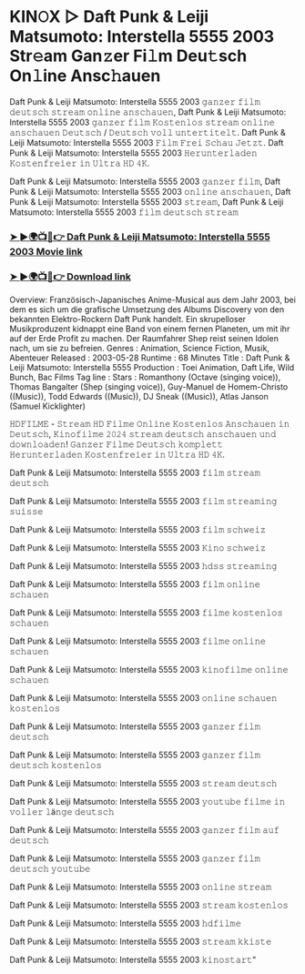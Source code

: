 # KIN𝙾X ▷ Daft Punk & Leiji Matsumoto: Interstella 5555 2003 Str𝚎am Gan𝚣er Fi𝚕m Deu𝚝sch On𝚕ine Ansc𝚑auen

Daft Punk & Leiji Matsumoto: Interstella 5555 2003 𝚐𝚊𝚗𝚣𝚎𝚛 𝚏𝚒𝚕𝚖 𝚍𝚎𝚞𝚝𝚜𝚌𝚑 𝚜𝚝𝚛𝚎𝚊𝚖 𝚘𝚗𝚕𝚒𝚗𝚎 𝚊𝚗𝚜𝚌𝚑𝚊𝚞𝚎𝚗, Daft Punk & Leiji Matsumoto: Interstella 5555 2003 𝚐𝚊𝚗𝚣𝚎𝚛 𝚏𝚒𝚕𝚖 𝙺𝚘𝚜𝚝𝚎𝚗𝚕𝚘𝚜 𝚜𝚝𝚛𝚎𝚊𝚖 𝚘𝚗𝚕𝚒𝚗𝚎 𝚊𝚗𝚜𝚌𝚑𝚊𝚞𝚎𝚗 𝙳𝚎𝚞𝚝𝚜𝚌𝚑 / 𝙳𝚎𝚞𝚝𝚜𝚌𝚑 𝚟𝚘𝚕𝚕 𝚞𝚗𝚝𝚎𝚛𝚝𝚒𝚝𝚎𝚕𝚝. Daft Punk & Leiji Matsumoto: Interstella 5555 2003 𝙵𝚒𝚕𝚖 𝙵𝚛𝚎𝚒 𝚂𝚌𝚑𝚊𝚞 𝙹𝚎𝚝𝚣𝚝. Daft Punk & Leiji Matsumoto: Interstella 5555 2003 𝙷𝚎𝚛𝚞𝚗𝚝𝚎𝚛𝚕𝚊𝚍𝚎𝚗 𝙺𝚘𝚜𝚝𝚎𝚗𝚏𝚛𝚎𝚒𝚎𝚛 𝚒𝚗 𝚄𝚕𝚝𝚛𝚊 𝙷𝙳 𝟺𝙺.

Daft Punk & Leiji Matsumoto: Interstella 5555 2003 𝚐𝚊𝚗𝚣𝚎𝚛 𝚏𝚒𝚕𝚖, Daft Punk & Leiji Matsumoto: Interstella 5555 2003 𝚘𝚗𝚕𝚒𝚗𝚎 𝚊𝚗𝚜𝚌𝚑𝚊𝚞𝚎𝚗, Daft Punk & Leiji Matsumoto: Interstella 5555 2003 𝚜𝚝𝚛𝚎𝚊𝚖, Daft Punk & Leiji Matsumoto: Interstella 5555 2003 𝚏𝚒𝚕𝚖 𝚍𝚎𝚞𝚝𝚜𝚌𝚑 𝚜𝚝𝚛𝚎𝚊𝚖

<h3><a href="https://justream.online/movie/11049/daftpunk&leijimatsumoto:interstella5555.html">➤ ►🌍📺📱👉 Daft Punk & Leiji Matsumoto: Interstella 5555 2003 Movie link</a></h3>

<h3><a href="https://justream.online">➤ ►🌍📺📱👉 Download link</a></h3>

Overview: Französisch-Japanisches Anime-Musical aus dem Jahr 2003, bei dem es sich um die grafische Umsetzung des Albums Discovery von den bekannten Elektro-Rockern Daft Punk handelt. Ein skrupelloser Musikproduzent kidnappt eine Band von einem fernen Planeten, um mit ihr auf der Erde Profit zu machen. Der Raumfahrer Shep reist seinen Idolen nach, um sie zu befreien.
Genres : Animation, Science Fiction, Musik, Abenteuer
Released : 2003-05-28
Runtime : 68 Minutes
Title : Daft Punk & Leiji Matsumoto: Interstella 5555
Production : Toei Animation, Daft Life, Wild Bunch, Bac Films
Tag line : 
Stars : Romanthony (Octave (singing voice)), Thomas Bangalter (Shep (singing voice)), Guy-Manuel de Homem-Christo ((Music)), Todd Edwards ((Music)), DJ Sneak ((Music)), Atlas Janson (Samuel Kicklighter)

𝙷𝙳𝙵𝙸𝙻𝙼𝙴 - 𝚂𝚝𝚛𝚎𝚊𝚖 𝙷𝙳 𝙵𝚒𝚕𝚖𝚎 𝙾𝚗𝚕𝚒𝚗𝚎 𝙺𝚘𝚜𝚝𝚎𝚗𝚕𝚘𝚜 𝙰𝚗𝚜𝚌𝚑𝚊𝚞𝚎𝚗 𝚒𝚗 𝙳𝚎𝚞𝚝𝚜𝚌𝚑, 𝙺𝚒𝚗𝚘𝚏𝚒𝚕𝚖𝚎 𝟸𝟶𝟸𝟺 𝚜𝚝𝚛𝚎𝚊𝚖 𝚍𝚎𝚞𝚝𝚜𝚌𝚑 𝚊𝚗𝚜𝚌𝚑𝚊𝚞𝚎𝚗 𝚞𝚗𝚍 𝚍𝚘𝚠𝚗𝚕𝚘𝚊𝚍𝚎𝚗! 𝙶𝚊𝚗𝚣𝚎𝚛 𝙵𝚒𝚕𝚖𝚎 𝙳𝚎𝚞𝚝𝚜𝚌𝚑 𝚔𝚘𝚖𝚙𝚕𝚎𝚝𝚝 𝙷𝚎𝚛𝚞𝚗𝚝𝚎𝚛𝚕𝚊𝚍𝚎𝚗 𝙺𝚘𝚜𝚝𝚎𝚗𝚏𝚛𝚎𝚒𝚎𝚛 𝚒𝚗 𝚄𝚕𝚝𝚛𝚊 𝙷𝙳 𝟺𝙺.

Daft Punk & Leiji Matsumoto: Interstella 5555 2003 𝚏𝚒𝚕𝚖 𝚜𝚝𝚛𝚎𝚊𝚖 𝚍𝚎𝚞𝚝𝚜𝚌𝚑

Daft Punk & Leiji Matsumoto: Interstella 5555 2003 𝚏𝚒𝚕𝚖 𝚜𝚝𝚛𝚎𝚊𝚖𝚒𝚗𝚐 𝚜𝚞𝚒𝚜𝚜𝚎

Daft Punk & Leiji Matsumoto: Interstella 5555 2003 𝚏𝚒𝚕𝚖 𝚜𝚌𝚑𝚠𝚎𝚒𝚣

Daft Punk & Leiji Matsumoto: Interstella 5555 2003 𝙺𝚒𝚗𝚘 𝚜𝚌𝚑𝚠𝚎𝚒𝚣

Daft Punk & Leiji Matsumoto: Interstella 5555 2003 𝚑𝚍𝚜𝚜 𝚜𝚝𝚛𝚎𝚊𝚖𝚒𝚗𝚐

Daft Punk & Leiji Matsumoto: Interstella 5555 2003 𝚏𝚒𝚕𝚖 𝚘𝚗𝚕𝚒𝚗𝚎 𝚜𝚌𝚑𝚊𝚞𝚎𝚗

Daft Punk & Leiji Matsumoto: Interstella 5555 2003 𝚏𝚒𝚕𝚖𝚎 𝚔𝚘𝚜𝚝𝚎𝚗𝚕𝚘𝚜 𝚜𝚌𝚑𝚊𝚞𝚎𝚗

Daft Punk & Leiji Matsumoto: Interstella 5555 2003 𝚏𝚒𝚕𝚖𝚎 𝚘𝚗𝚕𝚒𝚗𝚎 𝚜𝚌𝚑𝚊𝚞𝚎𝚗

Daft Punk & Leiji Matsumoto: Interstella 5555 2003 𝚔𝚒𝚗𝚘𝚏𝚒𝚕𝚖𝚎 𝚘𝚗𝚕𝚒𝚗𝚎 𝚜𝚌𝚑𝚊𝚞𝚎𝚗

Daft Punk & Leiji Matsumoto: Interstella 5555 2003 𝚘𝚗𝚕𝚒𝚗𝚎 𝚜𝚌𝚑𝚊𝚞𝚎𝚗 𝚔𝚘𝚜𝚝𝚎𝚗𝚕𝚘𝚜

Daft Punk & Leiji Matsumoto: Interstella 5555 2003 𝚐𝚊𝚗𝚣𝚎𝚛 𝚏𝚒𝚕𝚖 𝚍𝚎𝚞𝚝𝚜𝚌𝚑

Daft Punk & Leiji Matsumoto: Interstella 5555 2003 𝚐𝚊𝚗𝚣𝚎𝚛 𝚏𝚒𝚕𝚖 𝚍𝚎𝚞𝚝𝚜𝚌𝚑 𝚔𝚘𝚜𝚝𝚎𝚗𝚕𝚘𝚜

Daft Punk & Leiji Matsumoto: Interstella 5555 2003 𝚜𝚝𝚛𝚎𝚊𝚖 𝚍𝚎𝚞𝚝𝚜𝚌𝚑

Daft Punk & Leiji Matsumoto: Interstella 5555 2003 𝚢𝚘𝚞𝚝𝚞𝚋𝚎 𝚏𝚒𝚕𝚖𝚎 𝚒𝚗 𝚟𝚘𝚕𝚕𝚎𝚛 𝚕ä𝚗𝚐𝚎 𝚍𝚎𝚞𝚝𝚜𝚌𝚑

Daft Punk & Leiji Matsumoto: Interstella 5555 2003 𝚐𝚊𝚗𝚣𝚎𝚛 𝚏𝚒𝚕𝚖 𝚊𝚞𝚏 𝚍𝚎𝚞𝚝𝚜𝚌𝚑

Daft Punk & Leiji Matsumoto: Interstella 5555 2003 𝚐𝚊𝚗𝚣𝚎𝚛 𝚏𝚒𝚕𝚖 𝚍𝚎𝚞𝚝𝚜𝚌𝚑 𝚢𝚘𝚞𝚝𝚞𝚋𝚎

Daft Punk & Leiji Matsumoto: Interstella 5555 2003 𝚘𝚗𝚕𝚒𝚗𝚎 𝚜𝚝𝚛𝚎𝚊𝚖

Daft Punk & Leiji Matsumoto: Interstella 5555 2003 𝚜𝚝𝚛𝚎𝚊𝚖 𝚔𝚘𝚜𝚝𝚎𝚗𝚕𝚘𝚜

Daft Punk & Leiji Matsumoto: Interstella 5555 2003 𝚑𝚍𝚏𝚒𝚕𝚖𝚎

Daft Punk & Leiji Matsumoto: Interstella 5555 2003 𝚜𝚝𝚛𝚎𝚊𝚖 𝚔𝚔𝚒𝚜𝚝𝚎

Daft Punk & Leiji Matsumoto: Interstella 5555 2003 𝚔𝚒𝚗𝚘𝚜𝚝𝚊𝚛𝚝"
